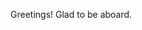Greetings! Glad to be aboard.

<!---
GTG International is a Graphics and Website Design, as well as an NFT and Holistic Health Promoter. 
--->
